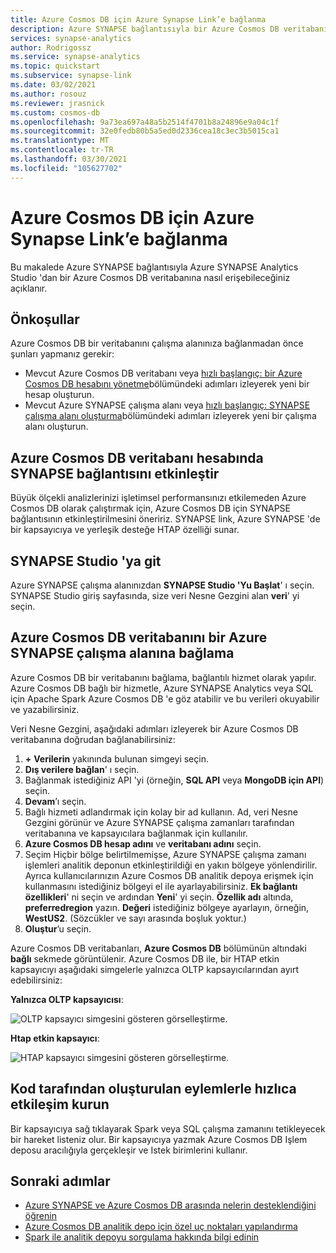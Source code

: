 ```yaml
---
title: Azure Cosmos DB için Azure Synapse Link’e bağlanma
description: Azure SYNAPSE bağlantısıyla bir Azure Cosmos DB veritabanını Azure SYNAPSE çalışma alanına bağlamayı öğrenin.
services: synapse-analytics
author: Rodrigossz
ms.service: synapse-analytics
ms.topic: quickstart
ms.subservice: synapse-link
ms.date: 03/02/2021
ms.author: rosouz
ms.reviewer: jrasnick
ms.custom: cosmos-db
ms.openlocfilehash: 9a73ea697a48a5b2514f4701b8a24896e9a04c1f
ms.sourcegitcommit: 32e0fedb80b5a5ed0d2336cea18c3ec3b5015ca1
ms.translationtype: MT
ms.contentlocale: tr-TR
ms.lasthandoff: 03/30/2021
ms.locfileid: "105627702"
---
```

# <a name="connect-to-azure-synapse-link-for-azure-cosmos-db"></a>Azure Cosmos DB için Azure Synapse Link’e bağlanma

Bu makalede Azure SYNAPSE bağlantısıyla Azure SYNAPSE Analytics Studio 'dan bir Azure Cosmos DB veritabanına nasıl erişebileceğiniz açıklanır.

## <a name="prerequisites"></a>Önkoşullar

Azure Cosmos DB bir veritabanını çalışma alanınıza bağlanmadan önce şunları yapmanız gerekir:

* Mevcut Azure Cosmos DB veritabanı veya [hızlı başlangıç: bir Azure Cosmos DB hesabını yönetme](../../cosmos-db/how-to-manage-database-account.md)bölümündeki adımları izleyerek yeni bir hesap oluşturun.
* Mevcut Azure SYNAPSE çalışma alanı veya [hızlı başlangıç: SYNAPSE çalışma alanı oluşturma](../quickstart-create-workspace.md)bölümündeki adımları izleyerek yeni bir çalışma alanı oluşturun.

## <a name="enable-synapse-link-on-an-azure-cosmos-db-database-account"></a>Azure Cosmos DB veritabanı hesabında SYNAPSE bağlantısını etkinleştir

Büyük ölçekli analizlerinizi işletimsel performansınızı etkilemeden Azure Cosmos DB olarak çalıştırmak için, Azure Cosmos DB için SYNAPSE bağlantısının etkinleştirilmesini öneririz. SYNAPSE link, Azure SYNAPSE 'de bir kapsayıcıya ve yerleşik desteğe HTAP özelliği sunar.

## <a name="go-to-synapse-studio"></a>SYNAPSE Studio 'ya git

Azure SYNAPSE çalışma alanınızdan **SYNAPSE Studio 'Yu Başlat**' ı seçin. SYNAPSE Studio giriş sayfasında, size veri Nesne Gezgini alan **veri**' yi seçin.

## <a name="connect-an-azure-cosmos-db-database-to-an-azure-synapse-workspace"></a>Azure Cosmos DB veritabanını bir Azure SYNAPSE çalışma alanına bağlama

Azure Cosmos DB bir veritabanını bağlama, bağlantılı hizmet olarak yapılır. Azure Cosmos DB bağlı bir hizmetle, Azure SYNAPSE Analytics veya SQL için Apache Spark Azure Cosmos DB 'e göz atabilir ve bu verileri okuyabilir ve yazabilirsiniz.

Veri Nesne Gezgini, aşağıdaki adımları izleyerek bir Azure Cosmos DB veritabanına doğrudan bağlanabilirsiniz:

1. **+** **Verilerin** yakınında bulunan simgeyi seçin.
1. **Dış verilere bağlan**' ı seçin.
1. Bağlanmak istediğiniz API 'yi (örneğin, **SQL API** veya **MongoDB için API**) seçin.
1. **Devam**’ı seçin.
1. Bağlı hizmeti adlandırmak için kolay bir ad kullanın. Ad, veri Nesne Gezgini görünür ve Azure SYNAPSE çalışma zamanları tarafından veritabanına ve kapsayıcılara bağlanmak için kullanılır.
1. **Azure Cosmos DB hesap adını** ve **veritabanı adını** seçin.
1. Seçim Hiçbir bölge belirtilmemişse, Azure SYNAPSE çalışma zamanı işlemleri analitik deponun etkinleştirildiği en yakın bölgeye yönlendirilir. Ayrıca kullanıcılarınızın Azure Cosmos DB analitik depoya erişmek için kullanmasını istediğiniz bölgeyi el ile ayarlayabilirsiniz. **Ek bağlantı özellikleri**' ni seçin ve ardından **Yeni**' yi seçin. **Özellik adı** altında, **preferredregion** yazın. **Değeri** istediğiniz bölgeye ayarlayın, örneğin, **WestUS2**. (Sözcükler ve sayı arasında boşluk yoktur.)
1. **Oluştur**’u seçin.

Azure Cosmos DB veritabanları, **Azure Cosmos DB** bölümünün altındaki **bağlı** sekmede görüntülenir. Azure Cosmos DB ile, bir HTAP etkin kapsayıcıyı aşağıdaki simgelerle yalnızca OLTP kapsayıcılarından ayırt edebilirsiniz:

**Yalnızca OLTP kapsayıcısı**:

![OLTP kapsayıcı simgesini gösteren görselleştirme.](../media/quickstart-connect-synapse-link-cosmosdb/oltp-container.png)

**Htap etkin kapsayıcı**:

![HTAP kapsayıcı simgesini gösteren görselleştirme.](../media/quickstart-connect-synapse-link-cosmosdb/htap-container.png)

## <a name="quickly-interact-with-code-generated-actions"></a>Kod tarafından oluşturulan eylemlerle hızlıca etkileşim kurun

Bir kapsayıcıya sağ tıklayarak Spark veya SQL çalışma zamanını tetikleyecek bir hareket listeniz olur. Bir kapsayıcıya yazmak Azure Cosmos DB Işlem deposu aracılığıyla gerçekleşir ve Istek birimlerini kullanır.  

## <a name="next-steps"></a>Sonraki adımlar

* [Azure SYNAPSE ve Azure Cosmos DB arasında nelerin desteklendiğini öğrenin](./concept-synapse-link-cosmos-db-support.md)
* [Azure Cosmos DB analitik depo için özel uç noktaları yapılandırma](../../cosmos-db/analytical-store-private-endpoints.md)
* [Spark ile analitik depoyu sorgulama hakkında bilgi edinin](./how-to-query-analytical-store-spark.md)